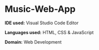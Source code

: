# Music-Web-App
**IDE used:** Visual Studio Code Editor

**Languages used:** HTML, CSS & JavaScript

**Domain:** Web Development
